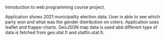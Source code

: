 Introduction to web programming course project. 

Application shows 2021 municipality election data. User is able to see which party won 
and what was the gender distribution on voters. Application uses leaflet and frappe-charts. GeoJSON map data is used
abd different type of data is fetched from geo.stat.fi and statfin.stat.fi.
